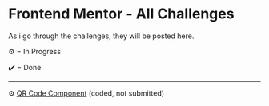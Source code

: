 # Frontend Mentor - All Challenges

As i go through the challenges, they will be posted here.

⚙️ = In Progress

✔️ = Done

---------------------------------------------


⚙️ [QR Code Component](https://shiogui.github.io/fm_challenges/0001_qr_code_component/index.html) (coded, not submitted)
